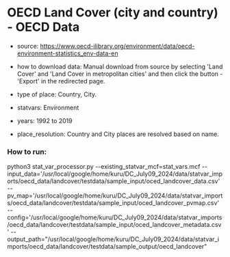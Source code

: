 # OECD Land Cover (city and country) - OECD Data

- source: https://www.oecd-ilibrary.org/environment/data/oecd-environment-statistics_env-data-en

- how to download data: Manual download from source by selecting 'Land Cover' and 'Land Cover in metropolitan cities' and then click the button - 'Export' in the redirected page.

- type of place: Country, City.

- statvars: Environment

- years: 1992 to 2019
- place_resolution: Country and City places are resolved based on name.

### How to run:
python3 stat_var_processor.py --existing_statvar_mcf=stat_vars.mcf --input_data='/usr/local/google/home/kuru/DC_July09_2024/data/statvar_imports/oecd_data/landcover/testdata/sample_input/oced_landcover_data.csv'  --pv_map='/usr/local/google/home/kuru/DC_July09_2024/data/statvar_imports/oecd_data/landcover/testdata/sample_input/oced_landcover_pvmap.csv' --config='/usr/local/google/home/kuru/DC_July09_2024/data/statvar_imports/oecd_data/landcover/testdata/sample_input/oced_landcover_metadata.csv'   --output_path="/usr/local/google/home/kuru/DC_July09_2024/data/statvar_imports/oecd_data/landcover/testdata/sample_output/oecd_landcover"



 

